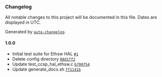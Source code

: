 ### Changelog

All notable changes to this project will be documented in this file. Dates are displayed in UTC.

Generated by [`auto-changelog`](https://github.com/CookPete/auto-changelog).

#### 1.0.0

- Initial test suite for Ethsw HAL [`#1`](https://github.com/rdkcentral/rdkb-halif-test-ethsw/pull/1)
- Delete config directory [`08d1ff2`](https://github.com/rdkcentral/rdkb-halif-test-ethsw/commit/08d1ff23bd0d394dd94b2005e240f9f6ff88bfc0)
- Update test_ccsp_hal_ethsw.c [`b799754`](https://github.com/rdkcentral/rdkb-halif-test-ethsw/commit/b799754aaf7bffbd5aa509bae6bda1bd2fffeaae)
- Update generate_docs.sh [`ff1141b`](https://github.com/rdkcentral/rdkb-halif-test-ethsw/commit/ff1141b9581c3a4e2436fa12be625176ccb0bcda)
